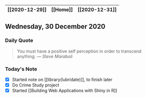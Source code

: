 | [[2020-12-29]] | [[Home]] | [[2020-12-31]] |
| :------------: | :------: | :------------: |

## Wednesday, 30 December 2020

### Daily Quote
> You must have a positive self perception in order to transcend anything.
> &mdash; <cite>Steve Maraboli</cite>

### Today's Note

- [x] Started note on [[library(lubridate)]], to finish later
- [x] Do Crime Study project
- [x] Started [[Building Web Applications with Shiny in R]]
